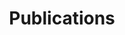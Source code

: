 ---
title: Publications
cms_exclude: true

# View
view: citation

# Disable pagination and show total count
show_pagination: false
show_count: true

# Optional header image (relative to `static/media/` folder).
banner:
  caption: ''
  image: ''
---